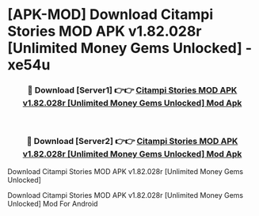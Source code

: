 # [APK-MOD] Download Citampi Stories MOD APK v1.82.028r [Unlimited Money Gems Unlocked] - xe54u


<div align="center">
<h3>🔴 Download [Server1] 👉👉 <a href="https://apk-comot.site?title=Citampi_Stories_MOD_APK_v1.82.028r_[Unlimited_Money_Gems_Unlocked]">Citampi Stories MOD APK v1.82.028r [Unlimited Money Gems Unlocked] Mod Apk</a></h3><br>
<h3>🔴 Download [Server2] 👉👉 <a href="https://apk-comot.site?title=Citampi_Stories_MOD_APK_v1.82.028r_[Unlimited_Money_Gems_Unlocked]">Citampi Stories MOD APK v1.82.028r [Unlimited Money Gems Unlocked] Mod Apk</a></h3>
</div>



Download Citampi Stories MOD APK v1.82.028r [Unlimited Money Gems Unlocked] 

Download Citampi Stories MOD APK v1.82.028r [Unlimited Money Gems Unlocked] Mod For Android